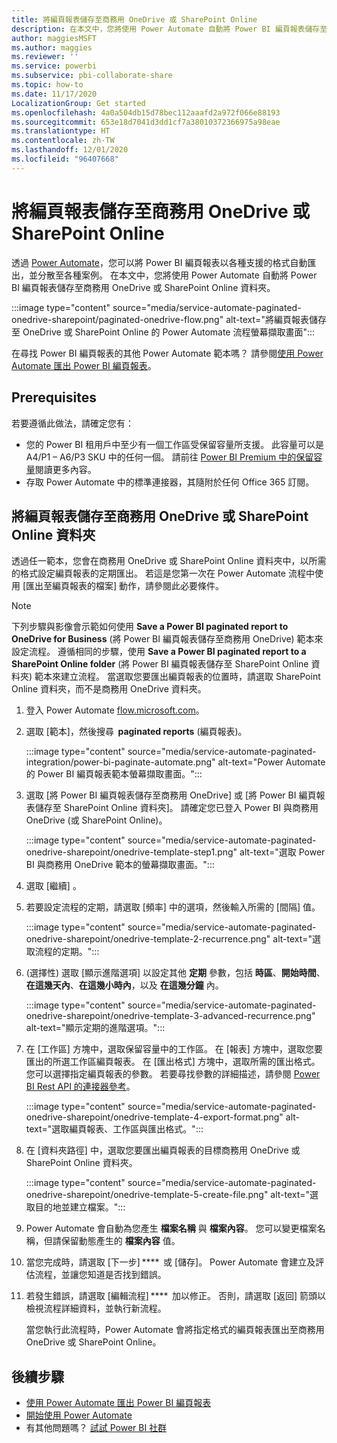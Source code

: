 ```yaml
---
title: 將編頁報表儲存至商務用 OneDrive 或 SharePoint Online
description: 在本文中，您將使用 Power Automate 自動將 Power BI 編頁報表儲存至商務用 OneDrive 或 SharePoint Online 資料夾。
author: maggiesMSFT
ms.author: maggies
ms.reviewer: ''
ms.service: powerbi
ms.subservice: pbi-collaborate-share
ms.topic: how-to
ms.date: 11/17/2020
LocalizationGroup: Get started
ms.openlocfilehash: 4a0a504db15d78bec112aaafd2a972f066e88193
ms.sourcegitcommit: 653e18d7041d3dd1cf7a38010372366975a98eae
ms.translationtype: HT
ms.contentlocale: zh-TW
ms.lasthandoff: 12/01/2020
ms.locfileid: "96407668"
---
```

# <a name="save-a-paginated-report-to-onedrive-for-business-or-sharepoint-online"></a>將編頁報表儲存至商務用 OneDrive 或 SharePoint Online

透過 [Power Automate](/power-automate/getting-started)，您可以將 Power BI 編頁報表以各種支援的格式自動匯出，並分散至各種案例。 在本文中，您將使用 Power Automate 自動將 Power BI 編頁報表儲存至商務用 OneDrive 或 SharePoint Online 資料夾。

:::image type="content" source="media/service-automate-paginated-onedrive-sharepoint/paginated-onedrive-flow.png" alt-text="將編頁報表儲存至 OneDrive 或 SharePoint Online 的 Power Automate 流程螢幕擷取畫面":::

在尋找 Power BI 編頁報表的其他 Power Automate 範本嗎？ 請參閱[使用 Power Automate 匯出 Power BI 編頁報表](service-automate-paginated-integration.md)。 

## <a name="prerequisites"></a>Prerequisites  

若要遵循此做法，請確定您有：

- 您的 Power BI 租用戶中至少有一個工作區受保留容量所支援。 此容量可以是 A4/P1 – A6/P3 SKU 中的任何一個。 請前往 [Power BI Premium 中的保留容量](../admin/service-premium-what-is.md)閱讀更多內容。
- 存取 Power Automate 中的標準連接器，其隨附於任何 Office 365 訂閱。

## <a name="save-a-paginated-report-to-onedrive-for-business-or-a-sharepoint-online-folder"></a>將編頁報表儲存至商務用 OneDrive 或 SharePoint Online 資料夾 

透過任一範本，您會在商務用 OneDrive 或 SharePoint Online 資料夾中，以所需的格式設定編頁報表的定期匯出。 若這是您第一次在 Power Automate 流程中使用 [匯出至編頁報表的檔案] 動作，請參閱此必要條件。 

> [!NOTE]
> 下列步驟與影像會示範如何使用 **Save a Power BI paginated report to OneDrive for Business** (將 Power BI 編頁報表儲存至商務用 OneDrive) 範本來設定流程。 遵循相同的步驟，使用 **Save a Power BI paginated report to a SharePoint Online folder** (將 Power BI 編頁報表儲存至 SharePoint Online 資料夾) 範本來建立流程。 當選取您要匯出編頁報表的位置時，請選取 SharePoint Online 資料夾，而不是商務用 OneDrive 資料夾。 

1. 登入 Power Automate [flow.microsoft.com](https://flow.microsoft.com/)。 
1. 選取 [範本]，然後搜尋  **paginated reports** (編頁報表)。 

    :::image type="content" source="media/service-automate-paginated-integration/power-bi-paginate-automate.png" alt-text="Power Automate 的 Power BI 編頁報表範本螢幕擷取畫面。":::

1. 選取 [將 Power BI 編頁報表儲存至商務用 OneDrive] 或 [將 Power BI 編頁報表儲存至 SharePoint Online 資料夾]。 請確定您已登入 Power BI 與商務用 OneDrive (或 SharePoint Online)。

    :::image type="content" source="media/service-automate-paginated-onedrive-sharepoint/onedrive-template-step1.png" alt-text="選取 Power BI 與商務用 OneDrive 範本的螢幕擷取畫面。":::
1. 選取 [繼續]  。  


1. 若要設定流程的定期，請選取 [頻率] 中的選項，然後輸入所需的 [間隔] 值。

    :::image type="content" source="media/service-automate-paginated-onedrive-sharepoint/onedrive-template-2-recurrence.png" alt-text="選取流程的定期。":::

1. (選擇性) 選取 [顯示進階選項] 以設定其他 **定期** 參數，包括 **時區**、**開始時間**、**在這幾天內**、**在這幾小時內**，以及 **在這幾分鐘** 內。  

    :::image type="content" source="media/service-automate-paginated-onedrive-sharepoint/onedrive-template-3-advanced-recurrence.png" alt-text="顯示定期的進階選項。":::

1. 在 [工作區] 方塊中，選取保留容量中的工作區。 在 [報表] 方塊中，選取您要匯出的所選工作區編頁報表。 在 [匯出格式] 方塊中，選取所需的匯出格式。 您可以選擇指定編頁報表的參數。 若要尋找參數的詳細描述，請參閱 [Power BI Rest API 的連接器參考](/connectors/powerbi/#export-to-file-for-paginated-reports)。  

    :::image type="content" source="media/service-automate-paginated-onedrive-sharepoint/onedrive-template-4-export-format.png" alt-text="選取編頁報表、工作區與匯出格式。":::

1. 在 [資料夾路徑] 中，選取您要匯出編頁報表的目標商務用 OneDrive 或 SharePoint Online 資料夾。

    :::image type="content" source="media/service-automate-paginated-onedrive-sharepoint/onedrive-template-5-create-file.png" alt-text="選取目的地並建立檔案。":::

1. Power Automate 會自動為您產生 **檔案名稱** 與 **檔案內容**。 您可以變更檔案名稱，但請保留動態產生的 **檔案內容** 值。 

1. 當您完成時，請選取 [下一步] ****  或 [儲存]。 Power Automate 會建立及評估流程，並讓您知道是否找到錯誤。 

1. 若發生錯誤，請選取 [編輯流程] ****  加以修正。 否則，請選取 [返回] 箭頭以檢視流程詳細資料，並執行新流程。 

    當您執行此流程時，Power Automate 會將指定格式的編頁報表匯出至商務用 OneDrive 或 SharePoint Online。  

## <a name="next-steps"></a>後續步驟

- [使用 Power Automate 匯出 Power BI 編頁報表](service-automate-paginated-integration.md)
- [開始使用 Power Automate](/power-automate/getting-started/)
- 有其他問題嗎？ [試試 Power BI 社群](https://community.powerbi.com/)

